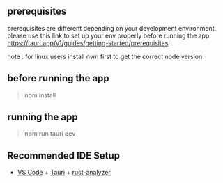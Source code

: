 ## prerequisites
prerequisites are different depending on your development environment. 
please use this link to set up your env properly before running the app
https://tauri.app/v1/guides/getting-started/prerequisites

note : for linux users install nvm first to get the correct node version.

## before running the app
> npm install
## running the app
> npm run tauri dev

## Recommended IDE Setup

- [VS Code](https://code.visualstudio.com/) + [Tauri](https://marketplace.visualstudio.com/items?itemName=tauri-apps.tauri-vscode) + [rust-analyzer](https://marketplace.visualstudio.com/items?itemName=rust-lang.rust-analyzer)